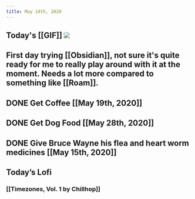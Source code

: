 ```yaml
---
title: May 14th, 2020
---
```


## Today's [[GIF]] ![](https://media.giphy.com/media/vA0x9u5j6LrMI/giphy.gif)

## First day trying [[Obsidian]], not sure it's quite ready for me to really play around with it at the moment. Needs a lot more compared to something like [[Roam]].

## DONE Get Coffee [[May 19th, 2020]]

## DONE Get Dog Food [[May 28th, 2020]]

## DONE Give Bruce Wayne his flea and heart worm medicines [[May 15th, 2020]]

## Today’s Lofi
### [[Timezones, Vol. 1 by Chillhop]]
